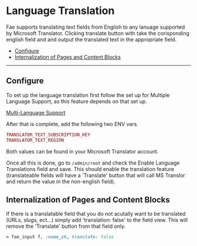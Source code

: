 # Language Translation

Fae supports translating text fields from English to any lanuage supported by Microsoft Translator. Clicking translate button with take the corisponding english field and and output the translated text in the appropriate field.

* [Configure](#configure)
* [Internalization of Pages and Content Blocks](#internalization_of_pages_and_content_blocks)

---

## Configure

To set up the language translation first follow the set up for Multiple Language Support, as this feature depends on that set up.

[Multi-Language Support](docs/features/multi_language.md)

After that is complete, add the following two ENV vars.

```ruby
TRANSLATOR_TEXT_SUBSCRIPTION_KEY
TRANSLATOR_TEXT_REGION
```

Both values can be found in your Microsoft Translator account.

Once all this is done, go to `/admin/root` and check the Enable Language Translations field and save. This should enable the translation feature (translateable fields will have a 'Translate' button that will call MS Translor and return the value in the non-english field).

## Internalization of Pages and Content Blocks

If there is a translatable field that you do not acutally want to be translated (URLs, slugs, ect...) simply add 'translation: false' to the field view. This will remove the 'Translate' button from that field only.

```ruby
= fae_input f, :name_zh, translate: false
```
